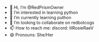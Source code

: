 - 👋 Hi, I’m @RedPrismOwner
- 👀 I’m interested in learning python
- 🌱 I’m currently learning puthon
- 💞️ I’m looking to collaborate on redbotcogs
- 📫 How to reach me: discord: lilRosieRaeV
- 😄 Pronouns: She/Her
